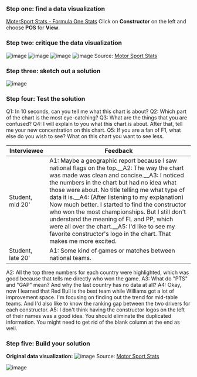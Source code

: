 ### Step one: find a data visualization
[MoterSport Stats - Formula One Stats](https://www.motorsportstats.com/results/formula-one/2022/brazilian-grand-prix/standings)
Click on **Constructor** on the left and choose **POS** for **View**.


### Step two: critique the data visualization
![image](https://user-images.githubusercontent.com/102596125/202081814-48d6bbb8-7256-42b5-8021-555e88b7c29c.png)
![image](https://user-images.githubusercontent.com/102596125/202081835-d13f1da6-5b20-46b9-86c6-2dec75fd28f6.png)
![image](https://user-images.githubusercontent.com/102596125/202081853-37ac0604-db77-46ae-a304-d64d18642bd4.png)
![image](https://user-images.githubusercontent.com/102596125/202081866-2c9cabf3-fa89-4b77-89eb-aa3ef32b57e5.png)
Source: [Motor Sport Stats](https://www.motorsportstats.com/results/formula-one/2022/brazilian-grand-prix/standings)


### Step three: sketch out a solution
![image](https://user-images.githubusercontent.com/102596125/202118298-473ebf8d-83f2-4a4f-9136-a1ffcff15bc8.png)


### Step four: Test the solution
Q1: In 10 seconds, can you tell me what this chart is about?
Q2: Which part of the chart is the most eye-catching?
Q3: What are the things that you are confused? 
Q4: I will explain to you what this chart is about. After that, tell me your new concentration on this chart.
Q5: If you are a fan of F1, what else do you wish to see? What on this chart you want to see less.

Interviewee  | Feedback
------------- | -------------
Student, mid 20'  | A1: Maybe a geographic report because I saw national flags on the top.__A2: The way the chart was made was clean and concise.__A3: I noticed the numbers in the chart but had no idea what those were about. No title telling me what type of data it is.__A4: (After listening to my explanation) Now much better. I started to find the constructor who won the most championships. But I still don't understand the meaning of FL and PP, which were all over the chart.__A5: I'd like to see my favorite constructor's logo in the chart. That makes me more excited.
Student, late 20'  | A1: Some kind of games or matches between national teams.
A2: All the top three numbers for each country were highlighted, which was good because that tells me directly who won the game.
A3: What do "PTS" and "GAP" mean? And why the last country has no data at all?
A4: Okay, now I learned that Red Bull is the best team while Williams got a lot of improvement space. I'm focusing on finding out the trend for mid-table teams. And I'd also like to know the ranking gap between the two drivers for each constructor.
A5: I don't think having the constructor logos on the left of their names was a good idea. You should eliminate the duplicated information. You might need to get rid of the blank column at the end as well.


### Step five: Build your solution
**Original data visualization:**
![image](https://user-images.githubusercontent.com/102596125/202100403-4d97898a-d48b-4858-8b40-febc6336b965.png)
Source: [Motor Sport Stats](https://www.motorsportstats.com/results/formula-one/2022/brazilian-grand-prix/standings)

![image](https://user-images.githubusercontent.com/102596125/202099385-da192375-5f59-443e-91b3-7987a166698d.png)
